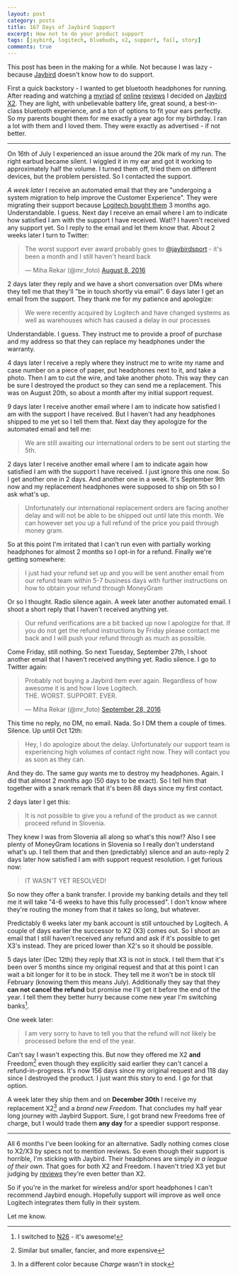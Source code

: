 ```yaml
---
layout: post
category: posts
title: 167 Days of Jaybird Support
excerpt: How not to do your product support
tags: [jaybird, logitech, bluebuds, x2, support, fail, story]
comments: true
---
```


This post has been in the making for a while. Not because I was lazy - because [Jaybird](http://www.jaybirdsport.com/) doesn't know how to do support.

First a quick backstory - I wanted to get bluetooth headphones for running. After reading and watching [a](http://www.t3.com/features/best-headphones-for-running) [myriad](http://www.runnersworld.com/electronics/best-earbuds-for-runners) [of](http://www.pcmag.com/article2/0,2817,2410143,00.asp) [online](https://www.cnet.com/topics/headphones/best-headphones/sports/) [reviews](http://www.digitaltrends.com/health-fitness/best-headphones-for-running/) I decided on [Jaybird X2](https://www.youtube.com/watch?v=LObJOc5u7sY). They are light, with unbelievable battery life, great sound, a best-in-class bluetooth experience, and a ton of options to fit your ears perfectly. So my parents bought them for me exactly a year ago for my birthday. I ran a lot with them and I loved them. They were exactly as advertised - if not better.

---

On 16th of July I experienced an issue around the 20k mark of my run. The right earbud became silent. I wiggled it in my ear and got it working to approximately half the volume. I turned them off, tried them on different devices, but the problem persisted. So I contacted the support.

_A week later_ I receive an automated email that they are "undergoing a system migration to help improve the Customer Experience". They were migrating their support because [Logitech bought them](http://blog.logitech.com/2016/04/12/music-just-got-better/) 3 months ago. Understandable. I guess. Next day I receive an email where I am to indicate how satisfied I am with the support I have received. Wat!? I haven't received any support yet. So I reply to the email and let them know that. About 2 weeks later I turn to Twitter:

<blockquote class="twitter-tweet" data-lang="en"><p lang="en" dir="ltr">The worst support ever award probably goes to <a href="https://twitter.com/jaybirdsport">@jaybirdsport</a> - it&#39;s been a month and I still haven&#39;t heard back</p>&mdash; Miha Rekar (@mr_foto) <a href="https://twitter.com/mr_foto/status/762560423782744065">August 8, 2016</a></blockquote>
<script async src="//platform.twitter.com/widgets.js" charset="utf-8"></script>

2 days later they reply and we have a short conversation over DMs where they tell me that they'll "be in touch shortly via email". 6 days later I get an email from the support. They thank me for my patience and apologize:

> We were recently acquired by Logitech and have changed systems as well as warehouses which has caused a delay in our processes

Understandable. I guess. They instruct me to provide a proof of purchase and my address so that they can replace my headphones under the warranty.

4 days later I receive a reply where they instruct me to write my name and case number on a piece of paper, put headphones next to it, and take a photo. Then I am to cut the wire, and take another photo. This way they can be sure I destroyed the product so they can send me a replacement. This was on August 20th, so about a month after my initial support request.

9 days later I receive another email where I am to indicate how satisfied I am with the support I have received. But I haven't had any headphones shipped to me yet so I tell them that. Next day they apologize for the automated email and tell me:

> We are still awaiting our international orders to be sent out starting the 5th.

2 days later I receive another email where I am to indicate again how satisfied I am with the support I have received. I just ignore this one now. So I get another one in 2 days. And another one in a week. It's September 9th now and my replacement headphones were supposed to ship on 5th so I ask what's up.

> Unfortunately our international replacement orders are facing another delay and will not be able to be shipped out until late this month. We can however set you up a full refund of the price you paid through money gram.

So at this point I'm irritated that I can't run even with partially working headphones for almost 2 months so I opt-in for a refund. Finally we're getting somewhere:

> I just had your refund set up and you will be sent another email from our refund team within 5-7 business days with further instructions on how to obtain your refund through MoneyGram

Or so I thought. Radio silence again. A week later another automated email. I shoot a short reply that I haven't received anything yet.

> Our refund verifications are a bit backed up now I apologize for that. If you do not get the refund instructions by Friday please contact me back and I will push your refund through as much as possible.

Come Friday, still nothing. So next Tuesday, September 27th, I shoot another email that I haven't received anything yet. Radio silence. I go to Twitter again:

<blockquote class="twitter-tweet" data-lang="en"><p lang="en" dir="ltr">Probably not buying a Jaybird item ever again. Regardless of how awesome it is and how I love Logitech.<br>THE. WORST. SUPPORT. EVER.</p>&mdash; Miha Rekar (@mr_foto) <a href="https://twitter.com/mr_foto/status/781068210359635969">September 28, 2016</a></blockquote>
<script async src="//platform.twitter.com/widgets.js" charset="utf-8"></script>

This time no reply, no DM, no email. Nada. So I DM them a couple of times. Silence. Up until Oct 12th:

> Hey, I do apologize about the delay. Unfortunately our support team is experiencing high volumes of contact right now. They will contact you as soon as they can.

And they do. The same guy wants me to destroy my headphones. Again. I did that almost 2 months ago (50 days to be exact). So I tell him that together with a snark remark that it's been 88 days since my first contact.

2 days later I get this:

> It is not possible to give you a refund of the product as we cannot proceed refund in Slovenia.

They knew I was from Slovenia all along so what's this now!? Also I see plenty of MoneyGram locations in Slovenia so I really don't understand what's up. I tell them that and then (predictably) silence and an auto-reply 2 days later how satisfied I am with support request resolution. I get furious now:

> IT WASN'T YET RESOLVED!

So now they offer a bank transfer. I provide my banking details and they tell me it will take "4-6 weeks to have this fully processed". I don't know where they're routing the money from that it takes so long, but whatever.

Predictably 6 weeks later my bank account is still untouched by Logitech. A couple of days earlier the successor to X2 (X3) comes out. So I shoot an email that I still haven't received any refund and ask if it's possible to get X3's instead. They are priced lower than X2's so it should be possible.

5 days later (Dec 12th) they reply that X3 is not in stock. I tell them that it's been over 5 months since my original request and that at this point I can wait a bit longer for it to be in stock. They tell me it won't be in stock till February (knowing them this means July). Additionally they say that they **can not cancel the refund** but promise me I'll get it before the end of the year. I tell them they better hurry because come new year I'm switching banks[^1].

One week later:

> I am very sorry to have to tell you that the refund will not likely be processed before the end of the year.

Can't say I wasn't expecting this. But now they offered me X2 **and** Freedom[^2] even though they explicitly said earlier they can't cancel a refund-in-progress. It's now 156 days since my original request and 118 day since I destroyed the product. I just want this story to end. I go for that option.

A week later they ship them and on **December 30th** I receive my replacement X2[^3] and a _brand new Freedom_. That concludes my half year long journey with Jaybird Support. Sure, I got brand new Freedoms free of charge, but I would trade them **any day** for a speedier support response.

---

All 6 months I've been looking for an alternative. Sadly nothing comes close to X2/X3 by specs not to mention reviews. So even though their support is horrible, I'm sticking with Jaybird. Their headphones are simply _in a league of their own_. That goes for both X2 and Freedom. I haven't tried X3 yet but judging by [reviews](https://www.youtube.com/watch?v=77aeW3bsCzc) they're even better than X2.

So if you're in the market for wireless and/or sport headphones I can't recommend Jaybird enough. Hopefully support will improve as well once Logitech integrates them fully in their system.

Let me know.

[^1]: I switched to [N26](https://n26.com/) - it's awesome!
[^2]: Similar but smaller, fancier, and more expensive
[^3]: In a different color because _Charge_ wasn't in stock
